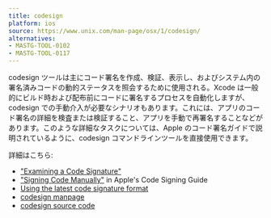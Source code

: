 ```yaml
---
title: codesign
platform: ios
source: https://www.unix.com/man-page/osx/1/codesign/
alternatives:
- MASTG-TOOL-0102
- MASTG-TOOL-0117
---
```


codesign ツールは主にコード署名を作成、検証、表示し、およびシステム内の署名済みコードの動的ステータスを照会するために使用される。Xcode は一般的にビルド時および配布前にコードに署名するプロセスを自動化しますが、codesign での手動介入が必要なシナリオもあります。これには、アプリのコード署名の詳細を検査または検証すること、アプリを手動で再署名することなどがあります。このような詳細なタスクについては、Apple のコード署名ガイドで説明されているように、codesign コマンドラインツールを直接使用できます。

詳細はこちら:

- ["Examining a Code Signature"](https://developer.apple.com/library/archive/documentation/Security/Conceptual/CodeSigningGuide/Procedures/Procedures.html#//apple_ref/doc/uid/TP40005929-CH4-SW10)
- ["Signing Code Manually"](https://developer.apple.com/library/archive/documentation/Security/Conceptual/CodeSigningGuide/Procedures/Procedures.html#//apple_ref/doc/uid/TP40005929-CH4-SW3) in Apple's Code Signing Guide
- [Using the latest code signature format](https://developer.apple.com/documentation/xcode/using-the-latest-code-signature-format)
- [codesign manpage](https://www.unix.com/man-page/osx/1/codesign/)
- [codesign source code](https://github.com/apple-oss-distributions/Security/blob/main/SecurityTool/sharedTool/codesign.c)
